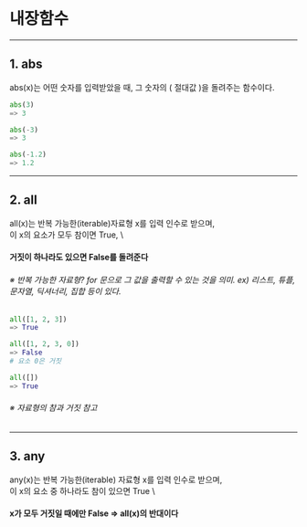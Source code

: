 # 내장함수
--------------------------------------------------------
## 1. abs
abs(x)는 어떤 숫자를 입력받았을 때, 그 숫자의 ( 절대값 )을 돌려주는 함수이다.
```python
abs(3)
=> 3

abs(-3)
=> 3

abs(-1.2)
=> 1.2

```

--------------------------------------------------------
## 2. all
all(x)는 반복 가능한(iterable)자료형 x를 입력 인수로 받으며, \
이 x의 요소가 모두 참이면 True, \
#### 거짓이 하나라도 있으면 False를 돌려준다

###### ※ 반복 가능한 자료형? for 문으로 그 값을 출력할 수 있는 것을 의미. ex) 리스트, 튜플, 문자열, 딕셔너리, 집합 등이 있다.

```python
all([1, 2, 3])
=> True

all([1, 2, 3, 0])
=> False 
# 요소 0은 거짓

all([])
=> True
```
###### ※ 자료형의 참과 거짓 참고

--------------------------------------------------------
## 3. any
any(x)는 반복 가능한(iterable) 자료형 x를 입력 인수로 받으며,\
이 x의 요소 중 하나라도 참이 있으면 True \
#### x가 모두 거짓일 때에만 False => all(x)의 반대이다
